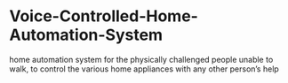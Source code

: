 # Voice-Controlled-Home-Automation-System
 home automation system for the physically challenged people unable to walk, to control the various home appliances with any other person’s help
